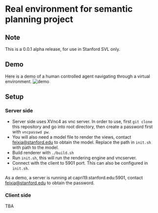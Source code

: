 # Real environment for semantic planning project 
## Note
This is a 0.0.1 alpha release, for use in Stanford SVL only. 

## Demo

Here is a demo of a human controlled agent navigating through a virtual environment. 
![demo](https://github.com/fxia22/realenv/blob/full_environment2/misc/example.gif)

## Setup 


### Server side
- Server side uses XVnc4 as vnc server. In order to use, first `git clone` this repository and go into root directory, then create a password first with `vncpasswd pw`.
- You will also need a model file to render the views, contact feixia@stanford.edu to obtain the model. Replace the path in `init.sh` with path to the model.
- Build renderer with `./build.sh`
- Run `init.sh`, this will run the rendering engine and vncserver.
- Connect with the client to 5901 port. This can also be configured in `init.sh`.

As a demo, a server is running at capri19.stanford.edu:5901, contact feixia@stanford.edu to obtain the password. 


### Client side
TBA
